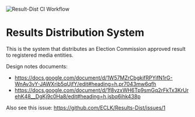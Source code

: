 ![Result-Dist CI Workflow](https://github.com/ECLK/Results-Dist/workflows/Result-Dist%20CI%20Workflow/badge.svg)

# Results Distribution System

This is the system that distributes an Election Commission approved result to registered media entities.

Design notes documents:
- https://docs.google.com/document/d/1W57MZrCbgkifRPYifN1rG-WnAv3vY-JAWXrib5qUjfY/edit#heading=h.pr7043mw6qfh
- https://docs.google.com/document/d/1f8vzxWH6Tp9smGq2rFkTx3KrUrehK48__DgKj9c0Ha8/edit#heading=h.jsbq6ihk438p

Also see this issue: https://github.com/ECLK/Results-Dist/issues/1
